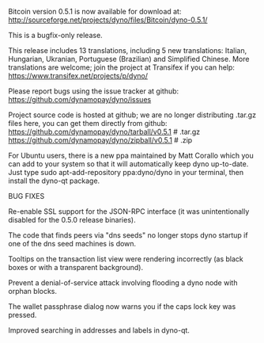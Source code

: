 Bitcoin version 0.5.1 is now available for download at:
http://sourceforge.net/projects/dyno/files/Bitcoin/dyno-0.5.1/

This is a bugfix-only release.

This release includes 13 translations, including 5 new translations:
Italian, Hungarian, Ukranian, Portuguese (Brazilian) and Simplified Chinese.
More translations are welcome; join the project at Transifex if you can help:
https://www.transifex.net/projects/p/dyno/

Please report bugs using the issue tracker at github:
https://github.com/dynamopay/dyno/issues

Project source code is hosted at github; we are no longer
distributing .tar.gz files here, you can get them
directly from github:
https://github.com/dynamopay/dyno/tarball/v0.5.1  # .tar.gz
https://github.com/dynamopay/dyno/zipball/v0.5.1  # .zip

For Ubuntu users, there is a new ppa maintained by Matt Corallo which
you can add to your system so that it will automatically keep
dyno up-to-date.  Just type
sudo apt-add-repository ppa:dyno/dyno
in your terminal, then install the dyno-qt package.


BUG FIXES

Re-enable SSL support for the JSON-RPC interface (it was unintentionally
disabled for the 0.5.0 release binaries).

The code that finds peers via "dns seeds" no longer stops dyno startup
if one of the dns seed machines is down.

Tooltips on the transaction list view were rendering incorrectly (as black boxes
or with a transparent background).

Prevent a denial-of-service attack involving flooding a dyno node with
orphan blocks.

The wallet passphrase dialog now warns you if the caps lock key was pressed.

Improved searching in addresses and labels in dyno-qt.

